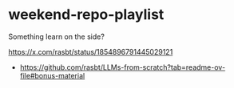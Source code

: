 # weekend-repo-playlist
Something learn on the side?

https://x.com/rasbt/status/1854896791445029121
- https://github.com/rasbt/LLMs-from-scratch?tab=readme-ov-file#bonus-material